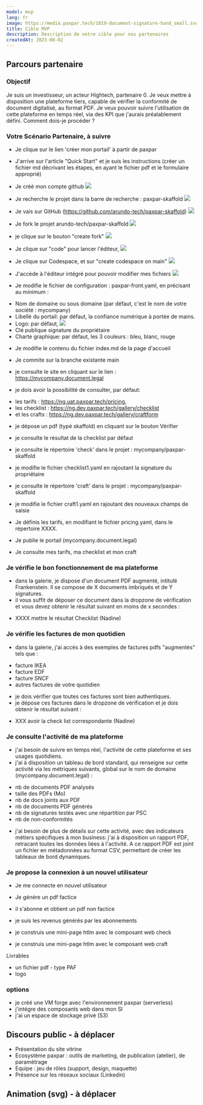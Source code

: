 ```yaml
---
model: mvp
lang: fr
image: https://media.paxpar.tech/1019-document-signature-hand_small.svg
title: Cible MVP
description: Description de notre cible pour nos partenaires
createdAt: 2023-08-02
---
```


## Parcours partenaire
### Objectif
Je suis un investisseur, un acteur Hightech, partenaire 0. Je veux mettre à disposition une plateforme tiers, capable de vérifier la conformité de document digitalisé, au format PDF.
Je veux pouvoir suivre l'utilisation de cette plateforme en temps réel, via des KPI que j'aurais préalablement défini.
Comment dois-je procéder ?

### Votre Scénario Partenaire, à suivre
- Je clique sur le lien 'créer mon portail' à partir de paxpar
- J'arrive sur l'article "Quick Start" et je suis les instructions (créer un fichier md décrivant les étapes, en ayant le fichier pdf et le formulaire approprié)
- Je créé mon compte github
![](/public/images/images_mvp/github_login.png)

- Je recherche le projet dans la barre de recherche : paxpar-skaffold
![](/public/images/images_mvp/github_rechercheprojet.png)

- Je vais sur GitHub (https://github.com/arundo-tech/paxpar-skaffold)
![](/public/images/images_mvp/github_projet.png)

- Je fork le projet arundo-tech/paxpar-skaffold
![](/public/images/images_mvp/github_fork.png)

- je clique sur le bouton "create fork"
![](/public/images/images_mvp/github_code.png)

- Je clique sur "code" pour lancer l'éditeur, 
![](/public/images/images_mvp/github_code.png)

- Je clique sur Codespace, et sur "create codespace on main"
![](/public/images/images_mvp/github_codespace.png)

- J'accède à l'éditeur intégré pour pouvoir modifier mes fichiers
![](/public/images/images_mvp/github_editeurvscode.png)

- Je modifie le fichier de configuration : paxpar-front.yaml, en précisant au minimum :
* Nom de domaine ou sous domaine (par défaut, c'est le nom de votre société : mycompany)
* Libellé du portail: par défaut, la confiance numérique à portée de mains.
* Logo: par défaut, 
![](https://media.paxpar.tech/logo_mycompany_300x198px.png)
* Clé publique signature du propriétaire
* Charte graphique: par défaut, les 3 couleurs : bleu, blanc, rouge
- Je modifie le contenu du fichier index.md de la page d'accueil
- Je commite sur la branche existante main
- je consulte le site en cliquant sur le lien : https://mycompany.document.legal

- je dois avoir la possibilité de consulter, par défaut:
* les tarifs : https://ng.uat.paxpar.tech/pricing,
* les checklist : https://ng.dev.paxpar.tech/gallery/checklist
* et les crafts : https://ng.dev.paxpar.tech/gallery/craftform

- je dépose un pdf (typé skaffold) en cliquant sur le bouton Vérifier
- je consulte le résultat de la checklist par défaut

- je consulte le répertoire 'check' dans le projet : mycompany/paxpar-skaffold
- je modifie le fichier checklist1.yaml en rajoutant la signature du propriétaire

- je consulte le répertoire 'craft' dans le projet : mycompany/paxpar-skaffold
- je modifie le fichier craft1.yaml en rajoutant des nouveaux champs de saisie

- Je définis les tarifs, en modifiant le fichier pricing.yaml, dans le répertoire XXXX.
- Je publie le portail (mycompany.document.legal)
- Je consulte mes tarifs, ma checklist et mon craft

### Je vérifie le bon fonctionnement de ma plateforme
- dans la galerie, je dispose d'un document PDF augmenté, intitulé Frankenstein. Il se compose de X documents imbriqués et de Y signatures.
- il vous suffit de déposer ce document dans la dropzone de vérification et vous devez obtenir le résultat suivant en moins de x secondes :
* XXXX mettre le résultat Checklist (Nadine)

### Je vérifie les factures de mon quotidien
- dans la galerie, j'ai accès à des exemples de factures pdfs "augmentés" tels que :
* facture IKEA
* facture EDF
* facture SNCF
* autres factures de votre quotidien

- je dois vérifier que toutes ces factures sont bien authentiques.
- je dépose ces factures dans le dropzone de vérification et je dois obtenir le résultat suivant :
* XXX avoir la check list correspondante (Nadine)

### Je consulte l'activité de ma plateforme
- j'ai besoin de suivre en temps réel, l'activité de cette plateforme et ses usages quotidiens.
- j'ai à disposition un tableau de bord standard, qui renseigne sur cette activité via les métriques suivants, global sur le nom de domaine (mycompany.document.legal) :
* nb de documents PDF analysés
* taille des PDFs (Mo)
* nb de docs joints aux PDF
* nb de documents PDF générés
* nb de signatures testés avec une répartition par PSC
* nb de non-conformités

- j'ai besoin de plus de détails sur cette activité, avec des indicateurs métiers spécifiques à mon business: j'ai à disposition un rapport PDF, retracant toutes les données liées à l'activité. A ce rapport PDF est joint un fichier en métadonnées au format CSV, permettant de créer les tableaux de bord dynamiques.

### Je propose la connexion à un nouvel utilisateur
- Je me connecte en nouvel utilisateur
- Je génére un pdf factice
- il s'abonne et obtient un pdf non factice
- je suis les revenus générés par les abonnements

- je construis une mini-page htlm avec le composant web check
- je construis une mini-page htlm avec le composant web craft



Livrables
- un fichier pdf - type PAF
- logo


### options
- je créé une VM forge avec l'environnement paxpar (serverless)
- j'intégre des composants web dans mon SI
- j'ai un espace de stockage privé (S3)

## Discours public - à déplacer

- Présentation du site vitrine
- Ecosystème paxpar : outils de marketing, de publication (atelier), de paramètrage
- Equipe : jeu de rôles (support, design, maquette)
- Présence sur les réseaux sociaux (Linkedin)

## Animation (svg) - à déplacer